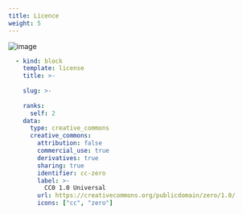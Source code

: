 ```yaml
---
title: Licence
weight: 5
---
```


![image](https://raw.githubusercontent.com/osunyorg/admin/refs/heads/main/app/assets/images/communication/blocks/templates/license.jpg)

```yaml {filename="Données Hugo"}
  - kind: block
    template: license
    title: >-
      
    slug: >-
      
    ranks:
      self: 2
    data:
      type: creative_commons
      creative_commons:
        attribution: false
        commercial_use: true
        derivatives: true
        sharing: true
        identifier: cc-zero
        label: >-
          CC0 1.0 Universal
        url: https://creativecommons.org/publicdomain/zero/1.0/
        icons: ["cc", "zero"]
```
